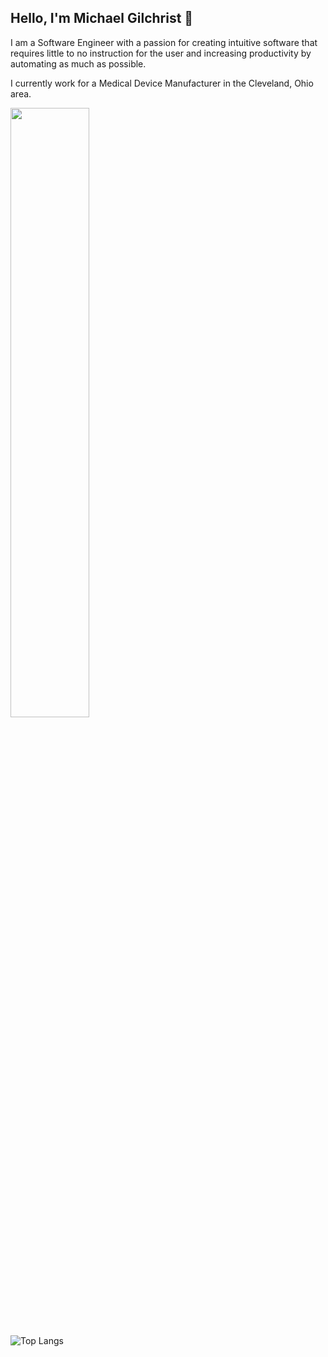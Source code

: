 ## Hello, I'm Michael Gilchrist 👋

I am a Software Engineer with a passion for creating intuitive software that requires little to no instruction for the user and increasing productivity by automating as much as possible. 

I currently work for a Medical Device Manufacturer in the Cleveland, Ohio area.

<img src="https://github-readme-streak-stats.herokuapp.com/?user=michaelgilch&theme=dark-smoky" width="50%" >

![Top Langs](https://github-readme-stats.vercel.app/api/top-langs/?username=michaelgilch&layout=compact)
